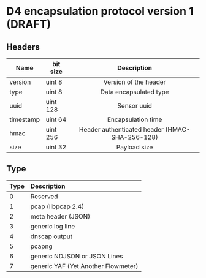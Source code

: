 # D4 encapsulation protocol version 1 (DRAFT)

## Headers

| Name          | bit size  |                               Description                              |
|---------------|-----------|:----------------------------------------------------------------------:|
| version       | uint 8    | Version of the header                                                  |
| type          | uint 8    | Data encapsulated type                                                 |
| uuid          | uint 128  | Sensor uuid                                                            |
| timestamp     | uint 64   | Encapsulation time                                                     |
| hmac          | uint 256  | Header authenticated header (HMAC-SHA-256-128)                         |
| size          | uint 32   | Payload size                                                           |

## Type

|Type| Description |
|----|:-----------------------------------|
| 0  | Reserved                           |
| 1  | pcap (libpcap 2.4)                 |
| 2  | meta header (JSON)                 |
| 3  | generic log line                   |
| 4  | dnscap output                      |
| 5  | pcapng                             |
| 6  | generic NDJSON or JSON Lines       |
| 7  | generic YAF (Yet Another Flowmeter)|

